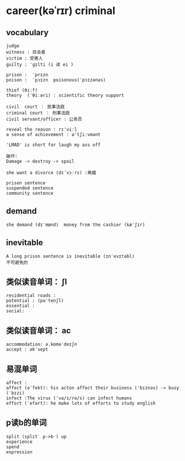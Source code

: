 # career(kəˈrɪr) criminal

## vocabulary
```
judge
witness : 目击者
victim : 受害人
guilty : ˈɡɪlti (i 读 ei )

prison :  ˈprɪzn
poison :  ˈpɔɪzn  poisonous(ˈpɔɪzənəs)

thief (θiːf)
theory  (ˈθiːəri) : scientific theory support

civil  court ： 民事法庭
criminal court ： 刑事法庭
civil servant/officer : 公务员

reveal the reason : rɪˈviːl
a sense of achievement : əˈtʃiːvmənt

'LMAD' is short for laugh my ass off

破坏:
Damage -> destroy -> spoil

she want a divorce (dɪˈvɔːrs) :离婚

prison sentence
suspended sentence
community sentence 
```

## demand
```
she demand (dɪˈmænd)  money from the cashier (kæˈʃɪr)
```

## inevitable
```
A long prison sentence is inevitable (ɪnˈevɪtəbl)
不可避免的
```


## 类似读音单词：  ʃl 
```
residential roads :
potential : (pəˈtenʃl)
essential :
social:
```

## 类似读音单词： ac
```
accommodation: əˌkɒməˈdeɪʃn
accept : əkˈsept
```

## 易混单词
```
affect :
affect (əˈfekt): his acton affect their business (ˈbɪznəs) -> busy (ˈbɪzi)
infect :The virus (ˈva/ɪ/rə/s) can infect humans
effort (ˈefərt): he make lots of efforts to study english
```

## p读b的单词
```
split (splɪt  p->b ) up 
experience 
spend 
expression
```



